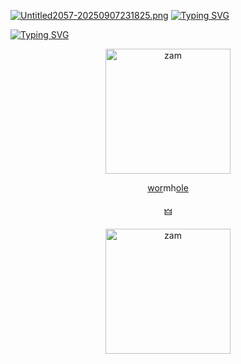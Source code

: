 [![Untitled2057-20250907231825.png](https://i.postimg.cc/Y0xhwdf8/Untitled2057-20250907231825.png)](https://postimg.cc/30dKXCqD)
[![Typing SVG](https://readme-typing-svg.herokuapp.com?font=Neucha&size=25&letterSpacing=2px&duration=1&pause=5000&color=FFFFFF&repeat=false&width=435&lines=++%E3%85%A4%E3%85%A4%E3%85%A4%E3%85%A4%E3%85%A4⁘++++++++fen%E3%85%A4%E2%82%92%E1%B5%A3%E3%85%A4phiel)](https://git.io/typing-svg)

[![Typing SVG](https://readme-typing-svg.herokuapp.com?font=Neucha&size=25&letterSpacing=2px&duration=1&pause=5000&color=FFFFFF&repeat=false&width=435&lines=++++++%E3%85%A4%E3%85%A4%E3%85%A4%E3%85%A4%E3%85%A4%E3%85%A4++she%E3%85%A4%E3%82%9B++hym%E3%85%A4𓂃)](https://git.io/typing-svg)
<p align="center">
    <img width="200" src="https://i.postimg.cc/66V7RQJR/Untitled2058-20250907232520.png" alt="zam">
</p>
<p align="center">
<a href="https://github.com/MAPl-CC">wor</a>mh<a href="https://github.com/SPOKE-lSHERE">ole</a>
</p>
<p align="center">
🜲
</p>
<p align="center">
    <img width="200" src="https://i.postimg.cc/J41sQWMF/IMG-20250907-192759.jpg" alt="zam">
</p>
